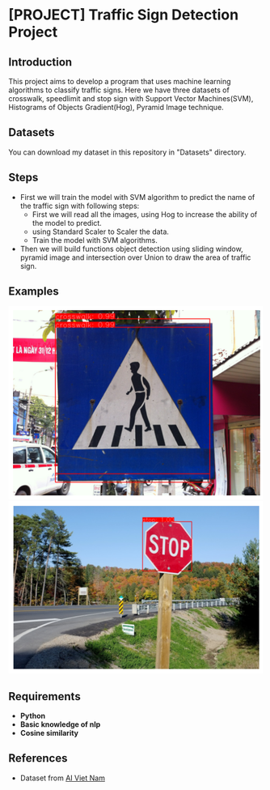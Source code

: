 # [PROJECT] Traffic Sign Detection Project

## Introduction

This project aims to develop a program that uses machine learning algorithms to classify traffic signs. Here we have three datasets of crosswalk, speedlimit and stop sign with Support Vector Machines(SVM), Histograms of Objects Gradient(Hog), Pyramid Image technique.

## Datasets
You can download my dataset in this repository in "Datasets" directory.

## Steps

<ul>
    <li> First we will train the model with SVM algorithm to predict the name of the traffic sign with following steps:
        <ul>
            <li> First we will read all the images, using Hog to increase the ability of the model to predict.
            <li> using Standard Scaler to Scaler the data.
            <li> Train the model with SVM algorithms. </li>
        </ul>
    <li> Then we will build functions object detection using sliding window, pyramid image and intersection over Union to draw the area of traffic sign.
</ul>


## Examples
<img src="Image_Des/Crosswalk.png" width=800><br/>
<img src="Image_Des/StopSign.png" width=800><br/>

## Requirements
* **Python**
* **Basic knowledge of nlp**
* **Cosine similarity**

## References

* Dataset from <a href="https://aivietnam.edu.vn/?fbclid=IwY2xjawIvzm9leHRuA2FlbQIxMAABHQ54_Y7iHtWi4op35SgjVNrie4J7GHRXj752yOay1hqPQAvNIDui67awgA_aem_deeml_7GV895jlOz1hc46g"> AI Viet Nam
